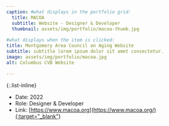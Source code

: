 ```yaml
---
caption: #what displays in the portfolio grid:
  title: MACOA
  subtitle: Website - Designer & Developer
  thumbnail: assets/img/portfolio/macoa-thumb.jpg
  
#what displays when the item is clicked:
title: Montgomery Area Council on Aging Website
subtitle: subtitle lorem ipsum dolor sit amet consectetur.
image: assets/img/portfolio/macoa.jpg
alt: Columbus CVB Website

---
```



{:.list-inline} 
- Date: 2022
- Role: Designer & Developer
- Link: [https://www.macoa.org](https://www.macoa.org/){:target="_blank"}
